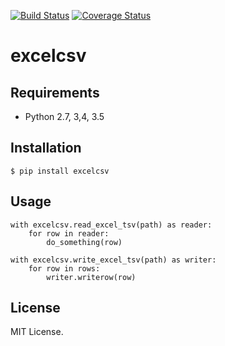 [![Build Status](https://travis-ci.org/unnonouno/excelcsv.svg?branch=master)](https://travis-ci.org/unnonouno/excelcsv)
[![Coverage Status](https://coveralls.io/repos/github/unnonouno/excelcsv/badge.svg?branch=master)](https://coveralls.io/github/unnonouno/excelcsv?branch=master)

# excelcsv

## Requirements

- Python 2.7, 3,4, 3.5

## Installation

```
$ pip install excelcsv
```

## Usage

```
with excelcsv.read_excel_tsv(path) as reader:
    for row in reader:
        do_something(row)
```

```
with excelcsv.write_excel_tsv(path) as writer:
    for row in rows:
        writer.writerow(row)
```

## License

MIT License.
